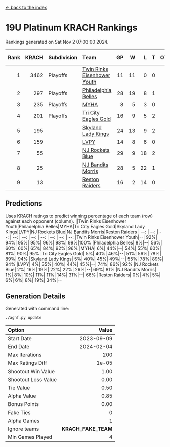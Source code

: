 [<- back to the index](readme.md)
# 19U Platinum KRACH Rankings
Rankings generated on Sat Nov  2 07:03:00 2024.

Rank|KRACH|Subdivision|Team|GP|W|L|T|OTW|OTL|SoS|Exp Wins|Win Diff
---:|---:|:---|:---|---:|---:|---:|---:|---:|---:|---:|---:|---:
1|3462|Playoffs|[Twin Rinks Eisenhower Youth](https://gamesheetstats.com/seasons/3663/teams/140861/schedule)|11|11|0|0|0|0|47|11.8|-0.0
2|297|Playoffs|[Philadelphia Belles](https://gamesheetstats.com/seasons/3663/teams/140864/schedule)|28|19|8|1|0|0|373|20.4|0.0
3|235|Playoffs|[MYHA](https://gamesheetstats.com/seasons/3663/teams/140863/schedule)|8|5|3|0|0|0|167|5.9|0.0
4|201|Playoffs|[Tri City Eagles Gold](https://gamesheetstats.com/seasons/3663/teams/140869/schedule)|16|9|5|2|0|1|143|10.9|0.0
5|195||[Skyland Lady Kings](https://gamesheetstats.com/seasons/3663/teams/140865/schedule)|24|13|9|2|1|0|319|14.9|0.0
6|159||[LVPY](https://gamesheetstats.com/seasons/3663/teams/140860/schedule)|14|8|6|0|0|0|145|8.9|0.0
7|55||[NJ Rockets Blue](https://gamesheetstats.com/seasons/3663/teams/140867/schedule)|29|9|18|2|0|0|583|10.9|0.0
8|25||[NJ Bandits Morris](https://gamesheetstats.com/seasons/3663/teams/140866/schedule)|28|5|22|1|0|0|608|6.4|0.0
9|13||[Reston Raiders](https://gamesheetstats.com/seasons/3663/teams/140868/schedule)|16|2|14|0|0|0|521|2.9|0.0

## Predictions
Uses KRACH ratings to predict winning percentage of each team (row) against each opponent (column).
||Twin Rinks Eisenhower Youth|Philadelphia Belles|MYHA|Tri City Eagles Gold|Skyland Lady Kings|LVPY|NJ Rockets Blue|NJ Bandits Morris|Reston Raiders
| --: | --: | --: | --: | --: | --: | --: | --: | --: | --: 
|Twin Rinks Eisenhower Youth|--| 92%| 94%| 95%| 95%| 96%| 98%| 99%|100%
|Philadelphia Belles|  8%|--| 56%| 60%| 60%| 65%| 84%| 92%| 96%
|MYHA|  6%| 44%|--| 54%| 55%| 60%| 81%| 90%| 95%
|Tri City Eagles Gold|  5%| 40%| 46%|--| 51%| 56%| 78%| 89%| 94%
|Skyland Lady Kings|  5%| 40%| 45%| 49%|--| 55%| 78%| 89%| 94%
|LVPY|  4%| 35%| 40%| 44%| 45%|--| 74%| 86%| 92%
|NJ Rockets Blue|  2%| 16%| 19%| 22%| 22%| 26%|--| 69%| 81%
|NJ Bandits Morris|  1%|  8%| 10%| 11%| 11%| 14%| 31%|--| 66%
|Reston Raiders|  0%|  4%|  5%|  6%|  6%|  8%| 19%| 34%|--

## Generation Details

Generated with command line:
```
./aghf.py update
```

| Option | Value |
| :----- | ----: |
| Start Date | 2023-09-09 |
| End Date | 2024-02-04 |
| Max Iterations | 200 |
| Max Ratings Diff | 1e-05 |
| Shootout Win Value | 1.00 |
| Shootout Loss Value | 0.00 |
| Tie Value | 0.50 |
| Alpha Value | 0.85 |
| Bonus Points | 0.00 |
| Fake Ties | 0 |
| Alpha Games | 1 |
| Ignore teams | __KRACH_FAKE_TEAM__ |
| Min Games Played | 4 |

